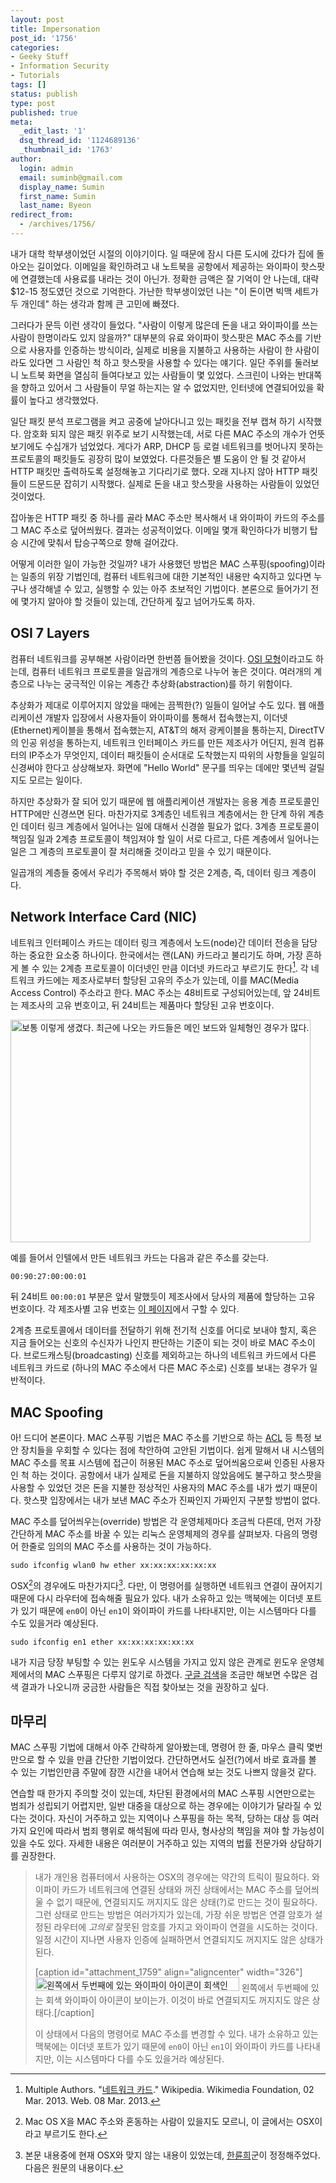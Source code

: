 ```yaml
---
layout: post
title: Impersonation
post_id: '1756'
categories:
- Geeky Stuff
- Information Security
- Tutorials
tags: []
status: publish
type: post
published: true
meta:
  _edit_last: '1'
  dsq_thread_id: '1124689136'
  _thumbnail_id: '1763'
author:
  login: admin
  email: suminb@gmail.com
  display_name: Sumin
  first_name: Sumin
  last_name: Byeon
redirect_from:
  - /archives/1756/
---
```

내가 대학 학부생이었던 시절의 이야기이다. 일 때문에 잠시 다른 도시에 갔다가 집에 돌아오는 길이었다. 이메일을 확인하려고 내 노트북을 공항에서 제공하는 와이파이 핫스팟에 연결했는데 사용료를 내라는 것이 아닌가. 정확한 금액은 잘 기억이 안 나는데, 대략 $12-15 정도였던 것으로 기억한다. 가난한 학부생이었던 나는 "이 돈이면 빅맥 세트가 두 개인데" 하는 생각과 함께 큰 고민에 빠졌다.

그러다가 문득 이런 생각이 들었다. "사람이 이렇게 많은데 돈을 내고 와이파이를 쓰는 사람이 한명이라도 있지 않을까?" 대부분의 유료 와이파이 핫스팟은 MAC 주소를 기반으로 사용자를 인증하는 방식이라, 실제로 비용을 지불하고 사용하는 사람이 한 사람이라도 있다면 그 사람인 척 하고 핫스팟을 사용할 수 있다는 얘기다. 일단 주위를 둘러보니 노트북 화면을 열심히 들여다보고 있는 사람들이 몇 있었다. 스크린이 나와는 반대쪽을 향하고 있어서 그 사람들이 무얼 하는지는 알 수 없었지만, 인터넷에 연결되어있을 확률이 높다고 생각했었다.

일단 패킷 분석 프로그램을 켜고 공중에 날아다니고 있는 패킷을 전부 캡쳐 하기 시작했다. 암호화 되지 않은 패킷 위주로 보기 시작했는데, 서로 다른 MAC 주소의 개수가 언뜻 보기에도 수십개가 넘었었다. 게다가 ARP, DHCP 등 로컬 네트워크를 벗어나지 못하는 프로토콜의 패킷들도 굉장히 많이 보였었다. 다른것들은 별 도움이 안 될 것 같아서 HTTP 패킷만 출력하도록 설정해놓고 기다리기로 했다. 오래 지나지 않아 HTTP 패킷들이 드문드문 잡히기 시작했다. 실제로 돈을 내고 핫스팟을 사용하는 사람들이 있었던 것이었다.

잡아놓은 HTTP 패킷 중 하나를 골라 MAC 주소만 복사해서 내 와이파이 카드의 주소를 그 MAC 주소로 덮어씌웠다. 결과는 성공적이었다. 이메일 몇개 확인하다가 비행기 탑승 시간에 맞춰서 탑승구쪽으로 향해 걸어갔다.

어떻게 이러한 일이 가능한 것일까? 내가 사용했던 방법은 MAC 스푸핑(spoofing)이라는 일종의 위장 기법인데, 컴퓨터 네트워크에 대한 기본적인 내용만 숙지하고 있다면 누구나 생각해낼 수 있고, 실행할 수 있는 아주 초보적인 기법이다. 본론으로 들어가기 전에 몇가지 알아야 할 것들이 있는데, 간단하게 짚고 넘어가도록 하자.

OSI 7 Layers
-------------

컴퓨터 네트워크를 공부해본 사람이라면 한번쯤 들어봤을 것이다. [OSI 모형](http://en.wikipedia.org/wiki/OSI_model)이라고도 하는데, 컴퓨터 네트워크 프로토콜을 일곱개의 계층으로 나누어 놓은 것이다. 여러개의 계층으로 나누는 궁극적인 이유는  계층간 추상화(abstraction)를 하기 위함이다.

추상화가 제대로 이루어지지 않았을 때에는 끔찍한(?) 일들이 일어날 수도 있다. 웹 애플리케이션 개발자 입장에서 사용자들이 와이파이를 통해서 접속했는지, 이더넷(Ethernet)케이블을 통해서 접속했는지, AT&T의 해저 광케이블을 통하는지, DirectTV의 인공 위성을 통하는지, 네트워크 인터페이스 카드를 만든 제조사가 어딘지, 원격 컴퓨터의 IP주소가 무엇인지, 데이터 패킷들이 순서대로 도착했는지 따위의 사항들을 일일히 신경써야 한다고 상상해보자. 화면에 "Hello World" 문구를 띄우는 데에만 몇년씩 걸릴지도 모르는 일이다.

하지만 추상화가 잘 되어 있기 때문에 웹 애플리케이션 개발자는 응용 계층 프로토콜인 HTTP에만 신경쓰면 된다. 마찬가지로 3계층인 네트워크 계층에서는 한 단계 하위 계층인 데이터 링크 계층에서 일어나는 일에 대해서 신경쓸 필요가 없다. 3계층 프로토콜이 책임질 일과 2계층 프로토콜이 책임져야 할 일이 서로 다르고, 다른 계층에서 일어나는 일은 그 계층의 프로토콜이 잘 처리해줄 것이라고 믿을 수 있기 때문이다.

일곱개의 계층들 중에서 우리가 주목해서 봐야 할 것은 2계층, 즉, 데이터 링크 계층이다.

Network Interface Card (NIC)
-----------------------------

네트워크 인터페이스 카드는 데이터 링크 계층에서 노드(node)간 데이터 전송을 담당하는 중요한 요소중 하나이다. 한국에서는 랜(LAN) 카드라고 불리기도 하며, 가장 흔하게 볼 수 있는 2계층 프로토콜이 이더넷인 만큼 이더넷 카드라고 부르기도 한다[^3]. 각 네트워크 카드에는 제조사로부터 할당된 고유의 주소가 있는데, 이를 MAC(Media Access Control) 주소라고 한다. MAC 주소는 48비트로 구성되어있는데, 앞 24비트는 제조사의 고유 번호이고, 뒤 24비트는 제품마다 할당된 고유 번호이다.

<a href="http://blog.suminb.com/wp-content/uploads/2013/03/Network_card.jpg"><img src="http://blog-old.suminb.com/wp-content/uploads/2013/03/Network_card-480x356.jpg" alt="보통 이렇게 생겼다. 최근에 나오는 카드들은 메인 보드와 일체형인 경우가 많다." width="480" height="356" class="size-medium wp-image-1762" /></a>

예를 들어서 인텔에서 만든 네트워크 카드는 다음과 같은 주소를 갖는다.

    00:90:27:00:00:01

뒤 24비트 `00:00:01` 부분은 앞서 말했듯이 제조사에서 당사의 제품에 할당하는 고유 번호이다. 각 제조사별 고유 번호는 [이 페이지](http://www.cavebear.com/archive/cavebear/Ethernet/vendor.html)에서 구할 수 있다.

2계층 프로토콜에서 데이터를 전달하기 위해 전기적 신호를 어디로 보내야 할지, 혹은 지금 들어오는 신호의 수신자가 나인지 판단하는 기준이 되는 것이 바로 MAC 주소이다. 브로드캐스팅(broadcasting) 신호를 제외하고는 하나의 네트워크 카드에서 다른 네트워크 카드로 (하나의 MAC 주소에서 다른 MAC 주소로) 신호를 보내는 경우가 일반적이다.

MAC Spoofing
-------------

아! 드디어 본론이다. MAC 스푸핑 기법은 MAC 주소를 기반으로 하는 [ACL](http://en.wikipedia.org/wiki/Access_control_list) 등 특정 보안 장치들을 우회할 수 있다는 점에 착안하여 고안된 기법이다. 쉽게 말해서 내 시스템의 MAC 주소를 목표 시스템에 접근이 허용된 MAC 주소로 덮어씌움으로써 인증된 사용자인 척 하는 것이다. 공항에서 내가 실제로 돈을 지불하지 않았음에도 불구하고 핫스팟을 사용할 수 있었던 것은 돈을 지불한 정상적인 사용자의 MAC 주소를 내가 썼기 때문이다. 핫스팟 입장에서는 내가 보낸 MAC 주소가 진짜인지 가짜인지 구분할 방법이 없다.

MAC 주소를 덮어씌우는(override) 방법은 각 운영체제마다 조금씩 다른데, 먼저 가장 간단하게 MAC 주소를 바꿀 수 있는 리눅스 운영체제의 경우를 살펴보자. 다음의 명령어 한줄로 임의의 MAC 주소를 사용하는 것이 가능하다.

    sudo ifconfig wlan0 hw ether xx:xx:xx:xx:xx:xx

OSX[^2]의 경우에도 마찬가지다[^5]. 다만, 이 명령어를 실행하면 네트워크 연결이 끊어지기 때문에 다시 라우터에 접속해줄 필요가 있다. 내가 소유하고 있는 맥북에는 이더넷 포트가 있기 때문에 `en0`이 아닌 `en1`이 와이파이 카드를 나타내지만, 이는 시스템마다 다를 수도 있을거라 예상된다.

    sudo ifconfig en1 ether xx:xx:xx:xx:xx:xx

내가 지금 당장 부팅할 수 있는 윈도우 시스템을 가지고 있지 않은 관계로 윈도우 운영체제에서의 MAC 스푸핑은 다루지 않기로 하겠다. [구글 검색](https://www.google.com/search?q=mac+spoofing+on+windows)을 조금만 해보면 수많은 검색 결과가 나오니까 궁금한 사람들은 직접 찾아보는 것을 권장하고 싶다.

마무리
-----

MAC 스푸핑 기법에 대해서 아주 간략하게 알아봤는데, 명령어 한 줄, 마우스 클릭 몇번만으로 할 수 있을 만큼 간단한 기법이었다. 간단하면서도 실전(?)에서 바로 효과를 볼 수 있는 기법인만큼 주말에 잠깐 시간을 내어서 연습해 보는 것도 나쁘지 않을것 같다.

연습할 때 한가지 주의할 것이 있는데, 차단된 환경에서의 MAC 스푸핑 시연만으로는 범죄가 성립되기 어렵지만, 일반 대중을 대상으로 하는 경우에는 이야기가 달라질 수 있다는 것이다. 자신이 거주하고 있는 지역이나 스푸핑을 하는 목적, 당하는 대상 등 여러가지 요인에 따라서 범죄 행위로 해석됨에 따라 민사, 형사상의 책임을 져야 할 가능성이 있을 수도 있다. 자세한 내용은 여러분이 거주하고 있는 지역의 법률 전문가와 상담하기를 권장한다.

[^2]: Mac OS X을 MAC 주소와 혼동하는 사람이 있을지도 모르니, 이 글에서는 OSX이라고 부르기도 한다.
[^3]: Multiple Authors. "[네트워크 카드](http://ko.wikipedia.org/wiki/%EB%84%A4%ED%8A%B8%EC%9B%8C%ED%81%AC_%EC%B9%B4%EB%93%9C)." Wikipedia. Wikimedia Foundation, 02 Mar. 2013. Web. 08 Mar. 2013.
[^4]: 이미지 출처 <http://en.wikipedia.org/wiki/File:Network_card.jpg>
[^5]: 본문 내용중에 현재 OSX와 맞지 않는 내용이 있었는데, [한륜희](https://www.facebook.com/ryunhee.han)군이 정정해주었다. 다음은 원문의 내용이다.
> 내가 개인용 컴퓨터에서 사용하는 OSX의 경우에는 약간의 트릭이 필요하다. 와이파이 카드가 네트워크에 연결된 상태와 꺼진 상태에서는 MAC 주소를 덮어씌울 수 없기 때문에, 연결되지도 꺼지지도 않은 상태(?)로 만드는 것이 필요하다. 그런 상태로 만드는 방법은 여러가지가 있는데, 가장 쉬운 방법은 연결 암호가 설정된 라우터에 *고의로* 잘못된 암호를 가지고 와이파이 연결을 시도하는 것이다. 일정 시간이 지나면 사용자 인증에 실패하면서 연결되지도 꺼지지도 않은 상태가 된다.
>
> [caption id="attachment_1759" align="aligncenter" width="326"]<a href="http://blog.suminb.com/wp-content/uploads/2013/03/wifi.png"><img src="http://blog.suminb.com/wp-content/uploads/2013/03/wifi.png" alt="왼쪽에서 두번째에 있는 와이파이 아이콘이 회색인 것이 보이는가. 이것이 바로 연결되지도 꺼지지도 않은 상태다." width="326" height="22" class="size-full wp-image-1759" /></a> 왼쪽에서 두번째에 있는 회색 와이파이 아이콘이 보이는가. 이것이 바로 연결되지도 꺼지지도 않은 상태다.[/caption]
>
> 이 상태에서 다음의 명령어로 MAC 주소를 변경할 수 있다. 내가 소유하고 있는 맥북에는 이더넷 포트가 있기 때문에 `en0`이 아닌 `en1`이 와이파이 카드를 나타내지만, 이는 시스템마다 다를 수도 있을거라 예상된다.

